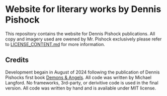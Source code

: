 # Website for literary works by Dennis Pishock

This repository contains the website for Dennis Pishock publications.  All copy and imagery used are owened by Mr. Pishock exclusively please refer to [LICENSE_CONTENT.md](https://github.com/Carnix/pishock-publications/blob/main/LICENSE_CONTENT.md) for more information.

## Credits

Development begain in August of 2024 following the publication of Dennis Pishocks first book [Demons & Angels](https://www.amazon.com/Demons-Angels-Dennis-Pishock/dp/B0DD3QXQTS/ref=tmm_hrd_swatch_0?_encoding=UTF8&qid=&sr=).  All code was written by Michael Langford.  No frameworks, 3rd-party, or derivitive code is used in the final version.  All code was written by hand and is available under MIT license.
